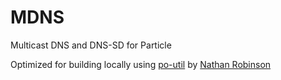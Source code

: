 # MDNS

Multicast DNS and DNS-SD for Particle

Optimized for building locally using [po-util](https://github.com/nrobinson2000/po-util) by [Nathan Robinson](https://github.com/nrobinson2000)
